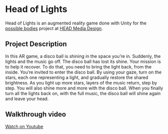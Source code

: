 # Head of Lights
Head of Lights is an augmented reality game done with Unity for the [possible bodies](https://github.com/abstractmachine/head-md-possible-bodies) project at [HEAD Media Design](https://github.com/HEAD-MasterMediaDesign).

## Project Description
In this AR game, a disco ball is shining in the space you’re in. Suddenly, the lights and the music go off. The disco ball has lost its shine.
Your mission is to help it recover. To do that, you need to bring the light back, from the inside. You’re invited to enter the disco ball.
By using your gaze, turn on the stars, each one representing a light, and gradually restore the shared brightness. As you light up more stars, layers of the music return, step by step.
You will also shine more and more with the disco ball. When you finally turn all the lights back on, with the full music, the disco ball will shine again and leave your head.

## Walkthrough video
[Watch on Youtube](https://youtu.be/_RxBggjmJms)
